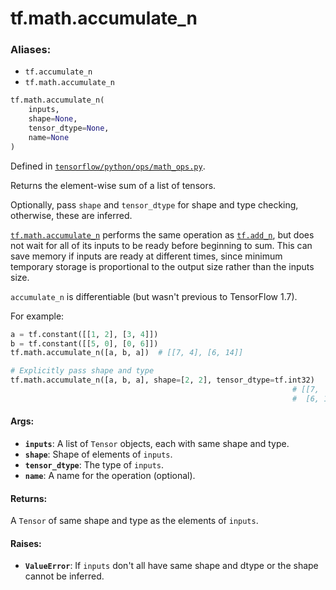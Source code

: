 <div itemscope itemtype="http://developers.google.com/ReferenceObject">
<meta itemprop="name" content="tf.math.accumulate_n" />
<meta itemprop="path" content="Stable" />
</div>

# tf.math.accumulate_n

### Aliases:

* `tf.accumulate_n`
* `tf.math.accumulate_n`

``` python
tf.math.accumulate_n(
    inputs,
    shape=None,
    tensor_dtype=None,
    name=None
)
```



Defined in [`tensorflow/python/ops/math_ops.py`](/code/stable/tensorflow/python/ops/math_ops.py).

Returns the element-wise sum of a list of tensors.

Optionally, pass `shape` and `tensor_dtype` for shape and type checking,
otherwise, these are inferred.

<a href="../../tf/math/accumulate_n.md"><code>tf.math.accumulate_n</code></a> performs the same operation as <a href="../../tf/math/add_n.md"><code>tf.add_n</code></a>, but does not
wait for all of its inputs to be ready before beginning to sum. This can
save memory if inputs are ready at different times, since minimum temporary
storage is proportional to the output size rather than the inputs size.

`accumulate_n` is differentiable (but wasn't previous to TensorFlow 1.7).

For example:

```python
a = tf.constant([[1, 2], [3, 4]])
b = tf.constant([[5, 0], [0, 6]])
tf.math.accumulate_n([a, b, a])  # [[7, 4], [6, 14]]

# Explicitly pass shape and type
tf.math.accumulate_n([a, b, a], shape=[2, 2], tensor_dtype=tf.int32)
                                                               # [[7,  4],
                                                               #  [6, 14]]
```

#### Args:

* <b>`inputs`</b>: A list of `Tensor` objects, each with same shape and type.
* <b>`shape`</b>: Shape of elements of `inputs`.
* <b>`tensor_dtype`</b>: The type of `inputs`.
* <b>`name`</b>: A name for the operation (optional).


#### Returns:

A `Tensor` of same shape and type as the elements of `inputs`.


#### Raises:

* <b>`ValueError`</b>: If `inputs` don't all have same shape and dtype or the shape
  cannot be inferred.